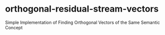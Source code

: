 # orthogonal-residual-stream-vectors
Simple Implementation of Finding Orthogonal Vectors of the Same Semantic Concept
